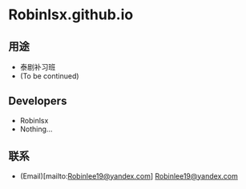 # Robinlsx.github.io

## 用途

- 泰剧补习班
- (To be continued)

## Developers

- Robinlsx
- Nothing...

## 联系

- (Email)[mailto:Robinlee19@yandex.com] Robinlee19@yandex.com